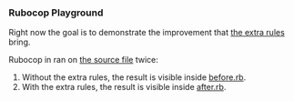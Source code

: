 ### Rubocop Playground

Right now the goal is to demonstrate the improvement that [the extra rules](.rubocop.yml) bring.

Rubocop in ran on [the source file](source.rb) twice:
1. Without the extra rules, the result is visible inside [before.rb](before.rb).
1. With the extra rules, the result is visible inside [after.rb](after.rb).
